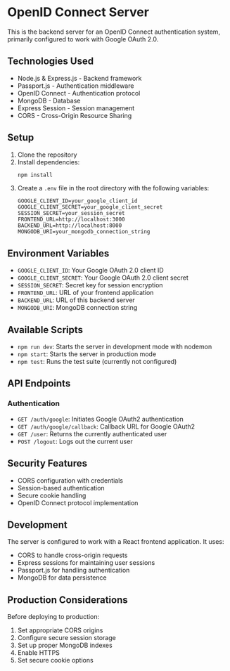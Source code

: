# OpenID Connect Server

This is the backend server for an OpenID Connect authentication system, primarily configured to work with Google OAuth 2.0.

## Technologies Used

- Node.js & Express.js - Backend framework
- Passport.js - Authentication middleware
- OpenID Connect - Authentication protocol
- MongoDB - Database
- Express Session - Session management
- CORS - Cross-Origin Resource Sharing

## Setup

1. Clone the repository
2. Install dependencies:
   ```bash
   npm install
   ```
3. Create a `.env` file in the root directory with the following variables:
   ```
   GOOGLE_CLIENT_ID=your_google_client_id
   GOOGLE_CLIENT_SECRET=your_google_client_secret
   SESSION_SECRET=your_session_secret
   FRONTEND_URL=http://localhost:3000
   BACKEND_URL=http://localhost:8000
   MONGODB_URI=your_mongodb_connection_string
   ```

## Environment Variables

- `GOOGLE_CLIENT_ID`: Your Google OAuth 2.0 client ID
- `GOOGLE_CLIENT_SECRET`: Your Google OAuth 2.0 client secret
- `SESSION_SECRET`: Secret key for session encryption
- `FRONTEND_URL`: URL of your frontend application
- `BACKEND_URL`: URL of this backend server
- `MONGODB_URI`: MongoDB connection string

## Available Scripts

- `npm run dev`: Starts the server in development mode with nodemon
- `npm start`: Starts the server in production mode
- `npm test`: Runs the test suite (currently not configured)

## API Endpoints

### Authentication
- `GET /auth/google`: Initiates Google OAuth2 authentication
- `GET /auth/google/callback`: Callback URL for Google OAuth2
- `GET /user`: Returns the currently authenticated user
- `POST /logout`: Logs out the current user

## Security Features

- CORS configuration with credentials
- Session-based authentication
- Secure cookie handling
- OpenID Connect protocol implementation

## Development

The server is configured to work with a React frontend application. It uses:
- CORS to handle cross-origin requests
- Express sessions for maintaining user sessions
- Passport.js for handling authentication
- MongoDB for data persistence

## Production Considerations

Before deploying to production:
1. Set appropriate CORS origins
2. Configure secure session storage
3. Set up proper MongoDB indexes
4. Enable HTTPS
5. Set secure cookie options

